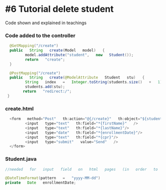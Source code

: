 # #6 Tutorial delete student
Code shown and explained in teachings 

### Code added to the controller
````java    
  @GetMapping("/create")
  public   String   create(Model   model)   {
         model.addAttribute("student",   new   Student());  
         return   "create";
  } 

  @PostMapping("/create")
  public   String   create(@ModelAttribute   Student   stu)   {
         String   index   =   Integer.toString(students.size()   +   1);          stu.setStudentId(index);
         students.add(stu);
        return   "redirect:/";
 }

````   
### create.html
````java    
  <form   method="Post"   th:action="@{/create}"   th:object="${student}">         
         <input   type="text"   th:field="*{firstName}"   />
         <input   type="text"   th:field="*{lastName}"/>
         <input   type="date"   th:field="*{enrollmentDate}"/>
         <input   type="text"   th:field="*{cpr}"/>          
         <input   type="submit"   value="Send"   />
  </form>
```` 
### Student.java
````java    
//needed   for   input   field   on   html   pages   (in   order   to   serve   the   right format)

@DateTimeFormat(pattern   =   "yyyy-MM-dd") 
private   Date   enrollmentDate;

```` 
